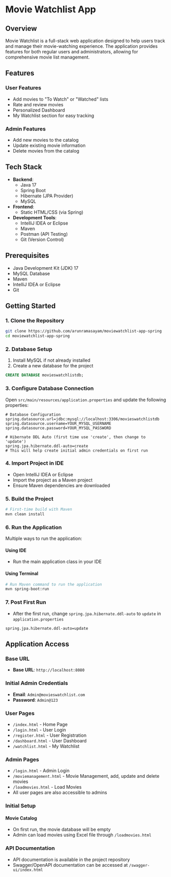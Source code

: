 # Movie Watchlist App
## Overview
Movie Watchlist is a full-stack web application designed to help users track and manage their movie-watching experience. The application provides features for both regular users and administrators, allowing for comprehensive movie list management.

## Features
### User Features
- Add movies to "To Watch" or "Watched" lists
- Rate and review movies
- Personalized Dashboard
- My Watchlist section for easy tracking

### Admin Features
- Add new movies to the catalog
- Update existing movie information
- Delete movies from the catalog

## Tech Stack
- **Backend**: 
  - Java 17
  - Spring Boot
  - Hibernate (JPA Provider)
  - MySQL
- **Frontend**: 
  - Static HTML/CSS (via Spring)
- **Development Tools**: 
  - IntelliJ IDEA or Eclipse
  - Maven
  - Postman (API Testing)
  - Git (Version Control)

## Prerequisites
- Java Development Kit (JDK) 17
- MySQL Database
- Maven
- IntelliJ IDEA or Eclipse
- Git

## Getting Started
### 1. Clone the Repository
```bash
git clone https://github.com/arunramasayam/moviewatchlist-app-spring
cd moviewatchlist-app-spring
```

### 2. Database Setup
1. Install MySQL if not already installed
2. Create a new database for the project
```sql
CREATE DATABASE movieswatchlistdb;
```

### 3. Configure Database Connection
Open `src/main/resources/application.properties` and update the following properties:
```properties
# Database Configuration
spring.datasource.url=jdbc:mysql://localhost:3306/movieswatchlistdb
spring.datasource.username=YOUR_MYSQL_USERNAME
spring.datasource.password=YOUR_MYSQL_PASSWORD

# Hibernate DDL Auto (first time use 'create', then change to 'update')
spring.jpa.hibernate.ddl-auto=create
# This will help create initial admin credentials on first run
```

### 4. Import Project in IDE
- Open IntelliJ IDEA or Eclipse
- Import the project as a Maven project
- Ensure Maven dependencies are downloaded

### 5. Build the Project
```bash
# First-time build with Maven
mvn clean install
```

### 6. Run the Application
Multiple ways to run the application:
#### Using IDE
- Run the main application class in your IDE

#### Using Terminal
```bash
# Run Maven command to run the application
mvn spring-boot:run
```

### 7. Post First Run
- After the first run, change `spring.jpa.hibernate.ddl-auto` to `update` in `application.properties`
```properties
spring.jpa.hibernate.ddl-auto=update
```

## Application Access
### Base URL
- **Base URL**: `http://localhost:8080`

### Initial Admin Credentials
- **Email**: `Admin@movieswatchlist.com`
- **Password**: `Admin@123`

### User Pages
- `/index.html` - Home Page
- `/login.html` - User Login
- `/register.html` - User Registration
- `/dashboard.html` - User Dashboard
- `/watchlist.html` - My Watchlist

### Admin Pages
- `/login.html` - Admin Login
- `/moviemanagement.html` - Movie Management, add, update and delete movies
- `/loadmovies.html` - Load Movies
- All user pages are also accessible to admins

### Initial Setup
#### Movie Catalog
- On first run, the movie database will be empty
- Admin can load movies using Excel file through `/loadmovies.html`

### API Documentation
- API documentation is available in the project repository
- Swagger/OpenAPI documentation can be accessed at `/swagger-ui/index.html`

